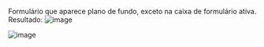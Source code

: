 Formulário que aparece plano de fundo, exceto na caixa de formulário ativa.
<br>
Resultado:
![image](https://user-images.githubusercontent.com/85269068/135621855-cf436ce0-85e7-4ee3-8ea5-6166e2da93e6.png)

![image](https://user-images.githubusercontent.com/85269068/135621933-1fc1cd65-e750-4e0a-97cf-2c49727ea33e.png)
